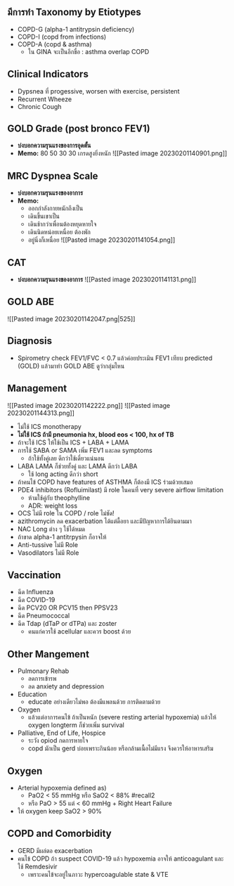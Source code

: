 ## มีการทำ Taxonomy by Etiotypes
- COPD-G (alpha-1 antitrypsin deficiency)
- COPD-I (copd from infections)
- COPD-A (copd & asthma) 
	- ใน GINA จะเป็นอีกขื่อ : asthma overlap COPD 

## Clinical Indicators
- Dypsnea ที่ progessive, worsen with exercise, persistent
- Recurrent Wheeze
- Chronic Cough

## GOLD Grade (post bronco FEV1)
- **บ่งบอกความรุนแรงของการอุดตั้น**
- **Memo:** 80 50 30 30  เกรดสูงยิ่งหนัก
![[Pasted image 20230201140901.png]]

## MRC Dyspnea Scale
- **บ่งบอกความรุนแรงของอาการ**
- **Memo:** 
	- ออกกำลังกายหนักถึงเป็น
	- เดินขึ้นเขาเป็น
	- เดินช้ากว่าเพื่อนต้องหยุดหายใจ 
	- เดินนิดหน่อยเหนื่อย ต้องพัก
	- อยู่นิ่งก็เหนื่อย
![[Pasted image 20230201141054.png]]

## CAT
- **บ่งบอกความรุนแรงของอาการ** 
![[Pasted image 20230201141131.png]]

## GOLD ABE
![[Pasted image 20230201142047.png|525]]


## Diagnosis
- Spirometry check FEV1/FVC < 0.7 แล้วค่อยประเมิน FEV1 เทียบ predicted (GOLD) แล้วมาทำ GOLD ABE ดูว่ากลุ่มไหน


## Management
![[Pasted image 20230201142222.png]]
![[Pasted image 20230201144313.png]]
- ไม่ใช้ ICS monotherapy
- **ไม่ใช้ ICS ถ้ามี pneumonia hx, blood eos < 100, hx of TB**
- ถ้าจะใช้ ICS ให้ใช้เป็น ICS + LABA + LAMA
- การใช้ SABA or SAMA เพิ่ม FEV1 และลด symptoms
	- ถ้าใช้ทั้งคู่เลย ดีกว่าใช้เดี่ยวแน่นอน
- LABA LAMA ก็ช่วยทั้งคู่ และ LAMA ดีกว่า LABA
	- ใช้ long acting ดีกว่า short
- ถ้าคนไข้ COPD have features of ASTHMA ก็ต้องมี ICS ร่วมด้วยเสมอ
- PDE4 inhibitors (Rofluimilast) มี role ในคนที่ very severe airflow limitation
	- ห้ามใช้คู่กับ theophylline
	- ADR: weight loss
- OCS ไม่มี role ใน COPD / role ไม่ชัด!
- azithromycin ลด exacerbation ได้แต่ดื้อยา และมีปัญหาการได้ยินตามมา
- NAC Long ต่าง ๆ ใช้ได้หมด
- ถ้าขาด alpha-1 antitrpysin ก็อาจให้
- Anti-tussive ไม่มี Role
- Vasodilators ไม่มี Role


## Vaccination
- ฉีด Influenza
- ฉีด COVID-19
- ฉีด PCV20 OR PCV15 then PPSV23
- ฉีด Pneumococcal
- ฉีด Tdap (dTaP or dTPa) และ zoster
	- คนแก่ควรใช้ acellular และควร boost ด้วย

## Other Mangement
- Pulmonary Rehab
	- ลดการเข้ารพ
	- ลด anxiety and depression
- Education
	- educate อย่างเดียวไม่พอ ต้องมีแพลนด้วย การติดตามด้วย
- Oxygen
	- แล้วแต่อาการคนไข้ ถ้าเป็นหนัก (severe resting arterial hypoxemia) แล้วให้ oxygen longterm ก็ช่วยเพิ่ม survival
- Palliative, End of Life, Hospice
	- ระวัง opiod กดการหายใจ
	- copd มักเป็น gerd บ่อยเพราะกินน้อย หรือกล้ามเนื้อไม่มีแรง จึงควรให้อาหารเสริม

## Oxygen
-  Arterial hypoxemia defined as)
	- PaO2 < 55 mmHg หรือ SaO2 < 88% #recall2 
	- หรือ PaO > 55 แต่ < 60 mmHg + Right Heart Failure
- ให้ oxygen keep SaO2 > 90%


## COPD and Comorbidity
- GERD มีผล่ตอ exacerbation
- คนไข้ COPD ถ้า suspect COVID-19 แล้ว hypoxemia อาจให้ anticoagulant และใช้ Remdesivir
	- เพราะคนไข้จะอยู่ในภาวะ hypercoagulable state & VTE